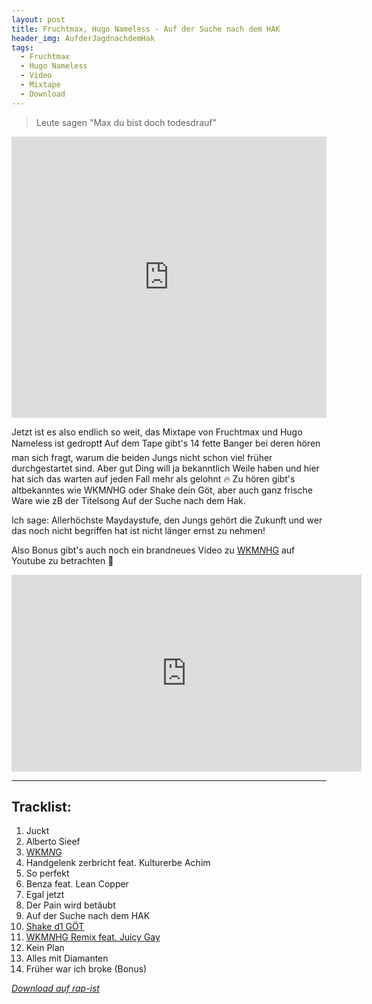 ```yaml
---
layout: post
title: Fruchtmax, Hugo Nameless - Auf der Suche nach dem HAK
header_img: AufderJagdnachdemHak
tags:
  - Fruchtmax
  - Hugo Nameless
  - Video
  - Mixtape
  - Download
---
```

> Leute sagen "Max du bist doch todesdrauf"

<!--more-->
<iframe width="100%" height="450" scrolling="no" frameborder="no" src="https://w.soundcloud.com/player/?url=https%3A//api.soundcloud.com/playlists/216113976&amp;auto_play=false&amp;hide_related=false&amp;show_comments=true&amp;show_user=true&amp;show_reposts=false&amp;visual=true"></iframe>

Jetzt ist es also endlich so weit, das Mixtape von Fruchtmax und Hugo Nameless ist gedropt:exclamation: Auf dem Tape gibt's 14 fette Banger bei deren hören man sich fragt, warum die beiden Jungs nicht schon viel früher durchgestartet sind. Aber gut Ding will ja bekanntlich Weile haben und hier hat sich das warten auf jeden Fall mehr als gelohnt :fire: Zu hören gibt's altbekanntes wie WKM$N$HG oder Shake dein Göt, aber auch ganz frische Ware wie zB der Titelsong Auf der Suche nach dem Hak.

Ich sage: Allerhöchste Maydaystufe, den Jungs gehört die Zukunft und wer das noch nicht begriffen hat ist nicht länger ernst zu nehmen!

Also Bonus gibt's auch noch ein brandneues Video zu [WKM$N$HG](https://www.youtube.com/watch?v=tDzd5zAaKvg) auf Youtube zu betrachten :100:

<iframe width="560" height="315" src="https://www.youtube.com/embed/tDzd5zAaKvg" frameborder="0" allowfullscreen></iframe>

***

## Tracklist:

1. Juckt
2. Alberto Sieef
3. [WKM$N$G](https://www.youtube.com/watch?v=32VwbqU_fjI)
4. Handgelenk zerbricht feat. Kulturerbe Achim
5. So perfekt
6. Benza feat. Lean Copper
7. Egal jetzt
8. Der Pain wird betäubt
9. Auf der Suche nach dem HAK
10. [Shake d1 GÖT](https://www.youtube.com/watch?v=3SwvEMo0_-k)
11. [WKM$N$HG Remix feat. Juicy Gay](https://www.youtube.com/watch?v=zffuqKx9C0A)
12. Kein Plan
13. Alles mit Diamanten
14. Früher war ich broke (Bonus)

*[Download auf rap-ist](http://rap-ist.net/auf-der-jagd-nach-dem-hak-fruchtmax-hugo-nameless-free-download/)*
